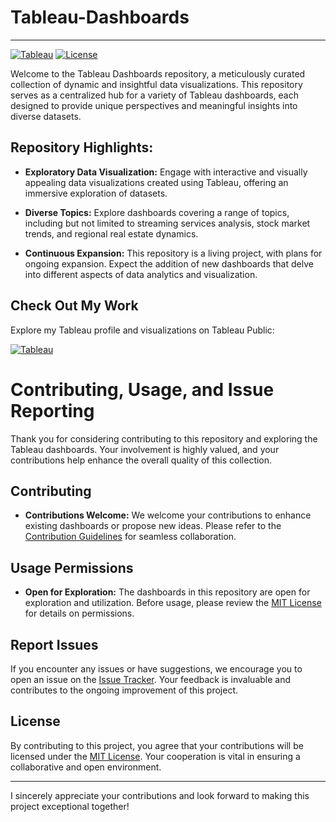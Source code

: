 # Tableau-Dashboards
---
[![Tableau](https://img.shields.io/badge/Tableau-Dashboards-blue)](https://public.tableau.com/app/profile/viraj.bhutada/vizzes)
[![License](https://img.shields.io/badge/License-MIT-green)](LICENSE/(https://github.com/virajbhutada/Tableau_Dashboards/blob/main/LICENSE))

Welcome to the Tableau Dashboards repository, a meticulously curated collection of dynamic and insightful data visualizations. This repository serves as a centralized hub for a variety of Tableau dashboards, each designed to provide unique perspectives and meaningful insights into diverse datasets.

## Repository Highlights:

- **Exploratory Data Visualization:** Engage with interactive and visually appealing data visualizations created using Tableau, offering an immersive exploration of datasets.

- **Diverse Topics:** Explore dashboards covering a range of topics, including but not limited to streaming services analysis, stock market trends, and regional real estate dynamics.

- **Continuous Expansion:** This repository is a living project, with plans for ongoing expansion. Expect the addition of new dashboards that delve into different aspects of data analytics and visualization.

## Check Out My Work

Explore my Tableau profile and visualizations on Tableau Public:

[![Tableau](https://img.shields.io/badge/Tableau-virajbhutada-lightblue?style=for-the-badge&logo=tableau)](https://public.tableau.com/app/profile/viraj.bhutada/vizzes)

# Contributing, Usage, and Issue Reporting

Thank you for considering contributing to this repository and exploring the Tableau dashboards. Your involvement is highly valued, and your contributions help enhance the overall quality of this collection.

## Contributing

- **Contributions Welcome:** We welcome your contributions to enhance existing dashboards or propose new ideas. Please refer to the [Contribution Guidelines](CONTRIBUTING.md) for seamless collaboration.

## Usage Permissions

- **Open for Exploration:** The dashboards in this repository are open for exploration and utilization. Before usage, please review the [MIT License](https://github.com/virajbhutada/Tableau_Dashboards/blob/main/LICENSE) for details on permissions.

## Report Issues

If you encounter any issues or have suggestions, we encourage you to open an issue on the [Issue Tracker](https://github.com/virajbhutada/Tableau_Dashboards/issues). Your feedback is invaluable and contributes to the ongoing improvement of this project.

## License

By contributing to this project, you agree that your contributions will be licensed under the [MIT License](LICENSE). Your cooperation is vital in ensuring a collaborative and open environment.

---

I sincerely appreciate your contributions and look forward to making this project exceptional together!

